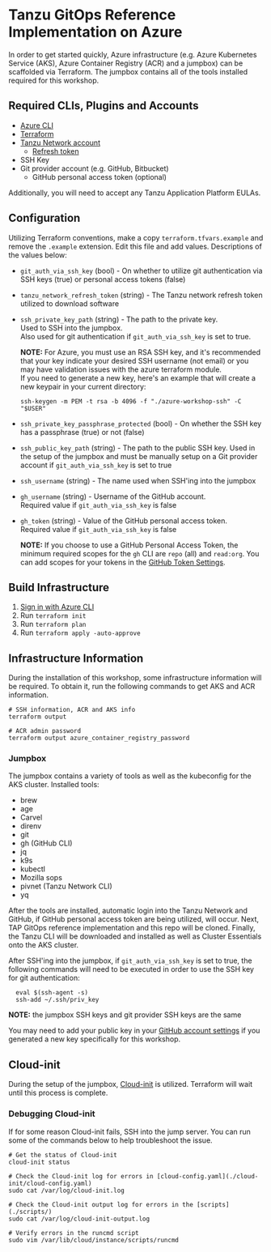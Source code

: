 # Tanzu GitOps Reference Implementation on Azure

In order to get started quickly, Azure infrastructure (e.g. Azure Kubernetes Service (AKS), Azure Container Registry (ACR) and a jumpbox) can be scaffolded via Terraform. The jumpbox contains all of the tools installed required for this workshop.

## Required CLIs, Plugins and Accounts

- [Azure CLI](https://docs.microsoft.com/en-us/cli/azure/install-azure-cli)
- [Terraform](https://www.terraform.io/)
- [Tanzu Network account](https://network.tanzu.vmware.com/)
  - [Refresh token](https://network.tanzu.vmware.com/users/dashboard/edit-profile)
- SSH Key
- Git provider account (e.g. GitHub, Bitbucket)
  - GitHub personal access token (optional)

Additionally, you will need to accept any Tanzu Application Platform EULAs.

## Configuration

Utilizing Terraform conventions, make a copy `terraform.tfvars.example` and remove the `.example` extension. Edit this file and add values. Descriptions of the values below:

- `git_auth_via_ssh_key` (bool) - On whether to utilize git authentication via SSH keys (true) or personal access tokens (false)
- `tanzu_network_refresh_token` (string) - The Tanzu network refresh token utilized to download software
- `ssh_private_key_path` (string) - The path to the private key.  
Used to SSH into the jumpbox.  
Also used for git authentication if `git_auth_via_ssh_key` is set to true.  
    
  **NOTE:** For Azure, you must use an RSA SSH key, and it's recommended that your key indicate your desired SSH username (not email) or you may have validation issues with the azure terraform module.  
  If you need to generate a new key, here's an example that will create a new keypair in your current directory:
  ```shell
  ssh-keygen -m PEM -t rsa -b 4096 -f "./azure-workshop-ssh" -C "$USER"
  ```
- `ssh_private_key_passphrase_protected` (bool) - On whether the SSH key has a passphrase (true) or not (false)
- `ssh_public_key_path` (string) - The path to the public SSH key. Used in the setup of the jumpbox and must be manually setup on a Git provider account if `git_auth_via_ssh_key` is set to true
- `ssh_username` (string) - The name used when SSH'ing into the jumpbox

- `gh_username` (string) - Username of the GitHub account.  
Required value if `git_auth_via_ssh_key` is false
- `gh_token` (string) - Value of the GitHub personal access token.  
Required value if `git_auth_via_ssh_key` is false  
    
  **NOTE:** If you choose to use a GitHub Personal Access Token, the minimum required scopes for the `gh` CLI are `repo` (all) and `read:org`. You can add scopes for your tokens in the [GitHub Token Settings](https://github.com/settings/tokens/).

## Build Infrastructure

1. [Sign in with Azure CLI](https://docs.microsoft.com/en-us/cli/azure/authenticate-azure-cli)
1. Run `terraform init`
1. Run `terraform plan`
1. Run `terraform apply -auto-approve`

## Infrastructure Information

During the installation of this workshop, some infrastructure information will be required. To obtain it, run the following commands to get AKS and ACR information.

```console
# SSH information, ACR and AKS info
terraform output
```

```console
# ACR admin password
terraform output azure_container_registry_password
```

### Jumpbox

The jumpbox contains a variety of tools as well as the kubeconfig for the AKS cluster. Installed tools:

- brew
- age
- Carvel
- direnv
- git
- gh (GitHub CLI)
- jq
- k9s
- kubectl
- Mozilla sops
- pivnet (Tanzu Network CLI)
- yq

After the tools are installed, automatic login into the Tanzu Network and GitHub, if GitHub personal access token are being utilized, will occur. Next, TAP GitOps reference implementation and this repo will be cloned. Finally, the Tanzu CLI will be downloaded and installed as well as Cluster Essentials onto the AKS cluster.

After SSH'ing into the jumpbox, if `git_auth_via_ssh_key` is set to true, the following commands will need to be executed in order to use the SSH key for git authentication:

```console
  eval $(ssh-agent -s)
  ssh-add ~/.ssh/priv_key
```

**NOTE:** the jumpbox SSH keys and git provider SSH keys are the same

You may need to add your public key in your [GitHub account settings](https://github.com/settings/keys) if you generated a new key specifically for this workshop.

## Cloud-init

During the setup of the jumpbox, [Cloud-init](https://cloudinit.readthedocs.io/) is utilized. Terraform will wait until this process is complete.

### Debugging Cloud-init

If for some reason Cloud-init fails, SSH into the jump server. You can run some of the commands below to help troubleshoot the issue.

```console
# Get the status of Cloud-init
cloud-init status

# Check the Cloud-init log for errors in [cloud-config.yaml](./cloud-init/cloud-config.yaml)
sudo cat /var/log/cloud-init.log

# Check the Cloud-init output log for errors in the [scripts](./scripts/)
sudo cat /var/log/cloud-init-output.log

# Verify errors in the runcmd script
sudo vim /var/lib/cloud/instance/scripts/runcmd
```
